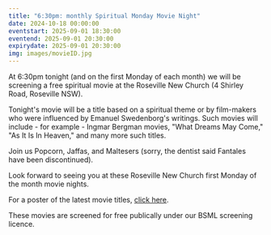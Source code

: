 ```yaml
---
title: "6:30pm: monthly Spiritual Monday Movie Night"
date: 2024-10-18 00:00:00
eventstart: 2025-09-01 18:30:00
eventend: 2025-09-01 20:30:00
expirydate: 2025-09-01 20:30:00
img: images/movieID.jpg
---
```


At 6:30pm tonight (and on the first Monday of each month) we will be screening a free spiritual movie at the Roseville New Church (4 Shirley Road, Roseville NSW).

Tonight's movie will be a title based on a spiritual theme or by film-makers who were influenced by Emanuel Swedenborg's writings.
Such movies will include - for example - Ingmar Bergman movies, "What Dreams May Come," "As It Is In Heaven," and many more such titles.

Join us Popcorn, Jaffas, and Maltesers (sorry, the dentist said Fantales have been discontinued).

Look forward to seeing you at these Roseville New Church first Monday of the month movie nights.

For a poster of the latest movie titles, [click here](https://static.swedenborg.com.au/pdf/fliers/SpiritualMovieNightsPoster.pdf).

These movies are screened for free publically under our BSML screening licence.
